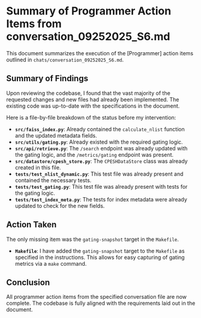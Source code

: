 # Summary of Programmer Action Items from conversation_09252025_S6.md

This document summarizes the execution of the [Programmer] action items outlined in `chats/conversation_09252025_S6.md`.

## Summary of Findings

Upon reviewing the codebase, I found that the vast majority of the requested changes and new files had already been implemented. The existing code was up-to-date with the specifications in the document.

Here is a file-by-file breakdown of the status before my intervention:

- **`src/faiss_index.py`**: Already contained the `calculate_nlist` function and the updated metadata fields.
- **`src/utils/gating.py`**: Already existed with the required gating logic.
- **`src/api/retrieve.py`**: The `/search` endpoint was already updated with the gating logic, and the `/metrics/gating` endpoint was present.
- **`src/datastore/cpesh_store.py`**: The `CPESHDataStore` class was already created in this file.
- **`tests/test_nlist_dynamic.py`**: This test file was already present and contained the necessary tests.
- **`tests/test_gating.py`**: This test file was already present with tests for the gating logic.
- **`tests/test_index_meta.py`**: The tests for index metadata were already updated to check for the new fields.

## Action Taken

The only missing item was the `gating-snapshot` target in the `Makefile`.

- **`Makefile`**: I have added the `gating-snapshot` target to the `Makefile` as specified in the instructions. This allows for easy capturing of gating metrics via a `make` command.

## Conclusion

All programmer action items from the specified conversation file are now complete. The codebase is fully aligned with the requirements laid out in the document.
